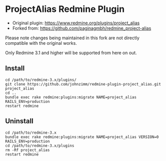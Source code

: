 # ProjectAlias Redmine Plugin

 * Original plugin: https://www.redmine.org/plugins/project_alias
 * Forked from: https://github.com/paginagmbh/redmine_project-alias

Please note changes being maintained in this fork are not directly compatible with the original works.

Only Redmine 3.1 and higher will be supported from here on out.

## Install

```
cd /path/to/redmine-3.x/plugins/
git clone https://github.com/johnzimm/redmine-plugin-project_alias.git project_alias
cd ..
bundle exec rake redmine:plugins:migrate NAME=project_alias RAILS_ENV=production
restart redmine
```

## Uninstall

```
cd /path/to/redmine-3.x
bundle exec rake redmine:plugins:migrate NAME=project_alias VERSION=0 RAILS_ENV=production
cd /path/to/redmine-3.x/plugins
rm -Rf project_alias
restart redmine
```

